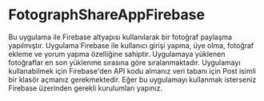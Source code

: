 # FotographShareAppFirebase
Bu uygulama ile Firebase altyapısı kullanılarak bir fotoğraf paylaşma yapılmıştır. Uygulama Firebase ile kullanıcı girişi yapma, üye olma, fotoğraf ekleme ve yorum yapma özelliğine sahiptir. Uygulamaya yüklenen fotoğraflar en son yüklenme sırasına göre sıralanmaktadır. Uygulamayı kullanabilmek için Firebase'den API kodu almanız veri tabanı için Post isimli bir klasör açmanız gerekmektedir.
Eğer bu uygulamayı kullanmak isterseniz Firebase üzerinden gerekli kurulumları yapınız.
